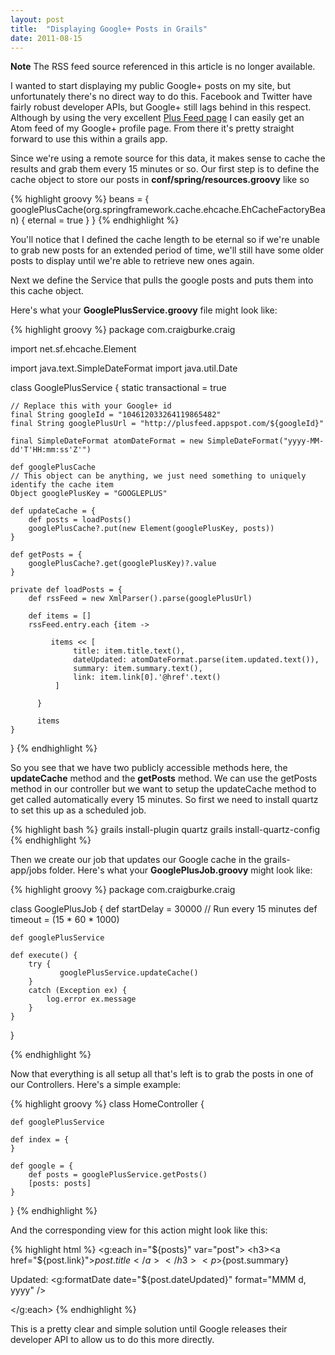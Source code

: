 ```yaml
---
layout: post
title:  "Displaying Google+ Posts in Grails"
date: 2011-08-15
---
```


<strong>Note</strong> The RSS feed source referenced in this article is no longer available.

I wanted to start displaying my public Google+ posts on my site, but unfortunately there's no direct way to do this. Facebook and Twitter have fairly robust developer APIs, but Google+ still lags behind in this respect. Although by using the very excellent <a href="http://plusfeed.appspot.com/">Plus Feed page</a> I can easily get an Atom feed of my Google+ profile page. From there it's pretty straight forward to use this within a grails app.

Since we're using a remote source for this data, it makes sense to cache the results and grab them every 15 minutes or so. Our first step is to define the cache object to store our posts in <strong>conf/spring/resources.groovy</strong> like so

{% highlight groovy %}
beans = {
  googlePlusCache(org.springframework.cache.ehcache.EhCacheFactoryBean) {
       eternal = true
  }
}
{% endhighlight %}

You'll notice that I defined the cache length to be eternal so if we're unable to grab new posts for an extended period of time, we'll still have some older posts to display until we're able to retrieve new ones again. 

Next we define the Service that pulls the google posts and puts them into this cache object. 

Here's what your <strong>GooglePlusService.groovy</strong> file might look like:

{% highlight groovy %}
package com.craigburke.craig

import net.sf.ehcache.Element

import java.text.SimpleDateFormat
import java.util.Date

class GooglePlusService {
    static transactional = true

	// Replace this with your Google+ id
	final String googleId = "104612033264119865482"
	final String googlePlusUrl = "http://plusfeed.appspot.com/${googleId}"
	
	final SimpleDateFormat atomDateFormat = new SimpleDateFormat("yyyy-MM-dd'T'HH:mm:ss'Z'")
    
	def googlePlusCache
	// This object can be anything, we just need something to uniquely identify the cache item
	Object googlePlusKey = "GOOGLEPLUS"	
	
	def updateCache = {
		def posts = loadPosts()
		googlePlusCache?.put(new Element(googlePlusKey, posts))
	}
	
	def getPosts = {
		googlePlusCache?.get(googlePlusKey)?.value
	}
	
    private def loadPosts = {
		def rssFeed = new XmlParser().parse(googlePlusUrl)
		
		def items = []
		rssFeed.entry.each {item ->	
			
			 items << [
				  title: item.title.text(),
				  dateUpdated: atomDateFormat.parse(item.updated.text()),
				  summary: item.summary.text(),
				  link: item.link[0].'@href'.text()
			  ]
			  
		  }
		
		  items
	}
	        

}
{% endhighlight %}

So you see that we have two publicly accessible methods here, the <strong>updateCache</strong> method and the <strong>getPosts</strong> method. We can use the getPosts method in our controller but we want to setup the updateCache method to get called automatically every 15 minutes. So first we need to install quartz to set this up as a scheduled job.

{% highlight bash %}
grails install-plugin quartz
grails install-quartz-config
{% endhighlight %}

Then we create our job that updates our Google cache in the grails-app/jobs folder. Here's what your <strong>GooglePlusJob.groovy</strong> might look like:

{% highlight groovy %}
package com.craigburke.craig

class GooglePlusJob {
    def startDelay = 30000
    // Run every 15 minutes
    def timeout = (15 * 60 * 1000)
    
    def googlePlusService

    def execute() {
		try {
			   googlePlusService.updateCache()
		}
		catch (Exception ex) {
			log.error ex.message
		}
    }
}

{% endhighlight %}

Now that everything is all setup all that's left is to grab the posts in one of our Controllers. Here's a simple example: 

{% highlight groovy %}
class HomeController {

	def googlePlusService

    def index = {
	}

	def google = {
		def posts = googlePlusService.getPosts()
		[posts: posts]
	}
	
}
{% endhighlight %}

And the corresponding view for this action might look like this:

{% highlight html %}
<g:each in="${posts}" var="post">
        <h3><a href="${post.link}">${post.title}</a></h3>
        <p>${post.summary}</p>
        <p>Updated: <g:formatDate date="${post.dateUpdated}" format="MMM d, yyyy" /></p>
</g:each>
{% endhighlight %}

This is a pretty clear and simple solution until Google releases their developer API to allow us to do this more directly.